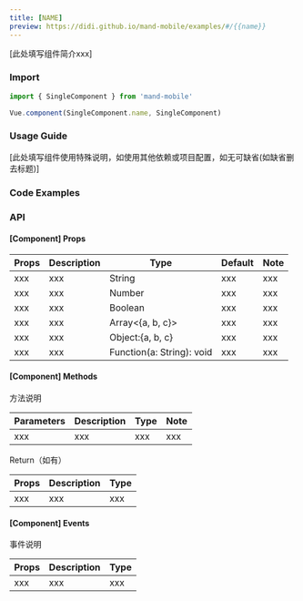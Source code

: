 ```yaml
---
title: [NAME]
preview: https://didi.github.io/mand-mobile/examples/#/{{name}}
---
```


[此处填写组件简介xxx]

### Import

```javascript
import { SingleComponent } from 'mand-mobile'

Vue.component(SingleComponent.name, SingleComponent)
```

### Usage Guide

[此处填写组件使用特殊说明，如使用其他依赖或项目配置，如无可缺省(如缺省删去标题)]

### Code Examples
<!-- DEMO -->

### API

#### [Component] Props
|Props | Description | Type | Default | Note|
|----|-----|------|------|------|
|xxx|xxx|String|xxx|xxx|
|xxx|xxx|Number|xxx|xxx|
|xxx|xxx|Boolean|xxx|xxx|
|xxx|xxx|Array<{a, b, c}>|xxx|xxx|
|xxx|xxx|Object:{a, b, c}|xxx|xxx|
|xxx|xxx|Function(a: String): void|xxx|xxx|

#### [Component] Methods
方法说明    

|Parameters | Description | Type | Note|
|----|-----|------|------|
|xxx|xxx|xxx|xxx|

Return（如有）

|Props | Description | Type|
|----|-----|------|
|xxx|xxx|xxx|

#### [Component] Events
事件说明

|Props | Description | Type|
|----|-----|------|
|xxx|xxx|xxx|
